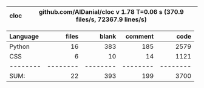 cloc|github.com/AlDanial/cloc v 1.78  T=0.06 s (370.9 files/s, 72367.9 lines/s)
--- | ---

Language|files|blank|comment|code
:-------|-------:|-------:|-------:|-------:
Python|16|383|185|2579
CSS|6|10|14|1121
--------|--------|--------|--------|--------
SUM:|22|393|199|3700
